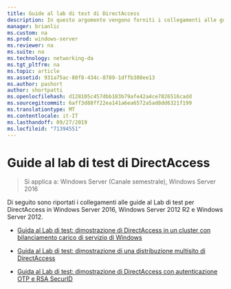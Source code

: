 ```yaml
---
title: Guide al lab di test di DirectAccess
description: In questo argomento vengono forniti i collegamenti alle guide al Lab di test per DirectAccess in Windows Server 2016.
manager: brianlic
ms.custom: na
ms.prod: windows-server
ms.reviewer: na
ms.suite: na
ms.technology: networking-da
ms.tgt_pltfrm: na
ms.topic: article
ms.assetid: 931a75ac-80f8-434c-8789-1dffb308ee13
ms.author: pashort
author: shortpatti
ms.openlocfilehash: d128105c457dbb183b79afe42a4ce7826516cadd
ms.sourcegitcommit: 6aff3d88ff22ea141a6ea6572a5ad8dd6321f199
ms.translationtype: MT
ms.contentlocale: it-IT
ms.lasthandoff: 09/27/2019
ms.locfileid: "71394551"
---
```

# <a name="directaccess-test-lab-guides"></a>Guide al lab di test di DirectAccess

>Si applica a: Windows Server (Canale semestrale), Windows Server 2016

Di seguito sono riportati i collegamenti alle guide al Lab di test per DirectAccess in Windows Server 2016, Windows Server 2012 R2 e Windows Server 2012.

- [Guida al Lab di test: dimostrazione di DirectAccess in un cluster con bilanciamento carico di servizio di Windows](tlg-cluster-nlb/Test-Lab-Guide-Demonstrate-DirectAccess-in-a-Cluster-with-Windows-NLB.md)

- [Guida al Lab di test: dimostrazione di una distribuzione multisito di DirectAccess](tlg-multisite/Test-Lab-Guide-Demonstrate-a-DirectAccess-Multisite-Deployment.md)

- [Guida al Lab di test: dimostrazione di DirectAccess con autenticazione OTP e RSA SecurID](tlg-otp-securid/Test-Lab-Guide-Demonstrate-DirectAccess-with-OTP-Authentication-and-RSA-SecurID.md)
